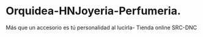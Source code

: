 # Orquidea-HNJoyeria-Perfumeria.
Más que un accesorio es tú personalidad al lucirla- Tienda online SRC-DNC
